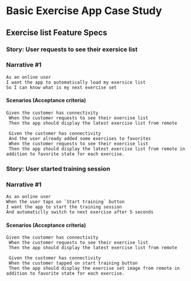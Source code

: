 # Basic Exercise App Case Study


## Exercise list Feature Specs

### Story: User requests to see their exersice list

### Narrative #1

```
As an online user
I want the app to automatically load my exersice list
So I can know what is my next exercise set
```

#### Scenarios (Acceptance criteria)

```
Given the customer has connectivity
 When the customer requests to see their exercise list
 Then the app should display the latest exercise list from remote
 
 Given the customer has connectivity
 And the user already added some exercises to favorites
 When the customer requests to see their exercise list
 Then the app should display the latest exercise list from remote in addition to favorite state for each exercise.
```


### Story: User started training session

### Narrative #1

```
As an online user
When the user taps on `Start training` button
I want the app to start the training session 
And automaticlly switch to next exercise after 5 seconds
```

#### Scenarios (Acceptance criteria)

```
Given the customer has connectivity
 When the customer requests to see their exercise list
 Then the app should display the latest exercise list from remote
 
 Given the customer has connectivity
 When the customer tapped on start training button
 Then the app should display the exercise set image from remote in addition to favorite state for each exercise.
```
